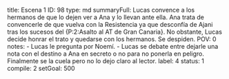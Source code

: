 title:          Escena 1
ID:             98
type:           md
summaryFull:    Lucas convence a los hermanos de que lo dejen ver a Ana y lo llevan ante ella. Ana trata de convencerle de que vuelva con la Resistencia ya que desconfía de Ajani tras los sucesos del {P:2:Asalto al AT de Gran Canaria}. No obstante, Lucas decide honrar el trato y quedarse con los hermanos. Se despiden.
POV:            0
notes:          - Lucas le pregunta por Noemí.
                - Lucas se debate entre dejarle una nota con el destino a Ana en secreto o no para no ponerla en peligro. Finalmente se la cuela pero no lo dejo claro al lector.
label:          4
status:         1
compile:        2
setGoal:        500


